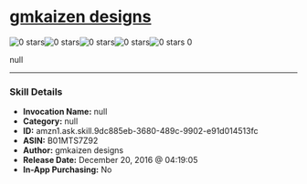 # [gmkaizen designs](http://alexa.amazon.com/#skills/amzn1.ask.skill.9dc885eb-3680-489c-9902-e91d014513fc)
![0 stars](../../images/ic_star_border_black_18dp_1x.png)![0 stars](../../images/ic_star_border_black_18dp_1x.png)![0 stars](../../images/ic_star_border_black_18dp_1x.png)![0 stars](../../images/ic_star_border_black_18dp_1x.png)![0 stars](../../images/ic_star_border_black_18dp_1x.png) 0

null

***

### Skill Details

* **Invocation Name:** null
* **Category:** null
* **ID:** amzn1.ask.skill.9dc885eb-3680-489c-9902-e91d014513fc
* **ASIN:** B01MTS7Z92
* **Author:** gmkaizen designs
* **Release Date:** December 20, 2016 @ 04:19:05
* **In-App Purchasing:** No
